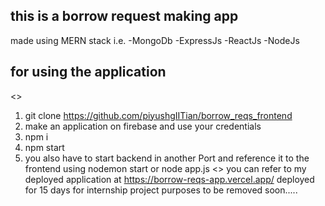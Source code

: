 ## this is a borrow request making app
made using MERN stack i.e. -MongoDb
                           -ExpressJs
                           -ReactJs
                           -NodeJs
## for using the application
<>
1. git clone https://github.com/piyushgIITian/borrow_reqs_frontend
2. make an application on firebase and use your credentials
3. npm i
4. npm start
5. you also have to start backend in another Port and reference it to the frontend using nodemon start or node app.js
<>
you can refer to my deployed application at https://borrow-reqs-app.vercel.app/
deployed for 15 days
for internship project purposes 
to be removed soon.....

